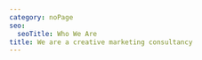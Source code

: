 ```yaml
---
category: noPage
seo:
  seoTitle: Who We Are
title: We are a creative marketing consultancy
---
```

